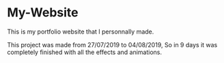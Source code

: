 # My-Website
This is my portfolio website that I personnally made.

This project was made from 27/07/2019 to 04/08/2019,
So in 9 days it was completely finished with all the effects and animations.
